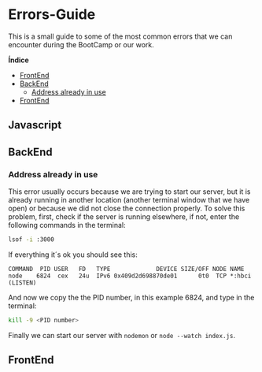# Errors-Guide

This is a small guide to some of the most common errors that we can encounter during the BootCamp or our work.

**Índice**   

- [FrontEnd](#frontend)
- [BackEnd](#BackEnd)
  - [Address already in use](#address-already-in-use)
- [FrontEnd](#frontend)



## Javascript


## BackEnd

### Address already in use
This error usually occurs because we are trying to start our server, but it is already running in another location (another terminal window that we have open) or because we did not close the connection properly. To solve this problem, first, check if the server is running elsewhere, if not, enter the following commands in the terminal:
```bash
lsof -i :3000
```

If everything it´s ok you should see this: 
```
COMMAND  PID USER   FD   TYPE             DEVICE SIZE/OFF NODE NAME
node    6824  cex   24u  IPv6 0x409d2d698870de01      0t0  TCP *:hbci (LISTEN)
```
And now we copy the the PID number, in this example 6824, and type in the terminal:
```bash
kill -9 <PID number>
```
Finally we can start our server with ```nodemon``` or ```node --watch index.js```.





## FrontEnd
